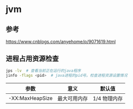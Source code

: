 # jvm

## 参考

https://www.cnblogs.com/anyehome/p/9071619.html

## 进程占用资源检查

``` bash
jps -lv  # 查看当前正在运行的java程序
jinfo -flags <pid>  # java进程的pid号。检查进程资源设置情况
```

| 参数 | 意义 | 默认值 |
| --- | ---| ---|
| -XX:MaxHeapSize | 最大可用内存 | 1/4 物理内存 |
